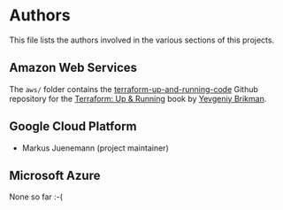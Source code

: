 Authors
=======

This file lists the authors involved in the various sections of this projects.

Amazon Web Services
-------------------

The `aws/` folder contains the 
[terraform-up-and-running-code](https://github.com/brikis98/terraform-up-and-running-code)
Github repository for the [Terraform: Up & Running](http://www.terraformupandrunning.com/) book
by [Yevgeniy Brikman](http://www.ybrikman.com).


Google Cloud Platform
---------------------

* Markus Juenemann (project maintainer)


Microsoft Azure
---------------

None so far :-(

